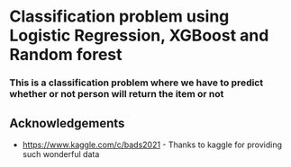 
# Classification problem using Logistic Regression, XGBoost and Random forest

### This is a classification problem where we have to predict whether or not person will return the item or not

## Acknowledgements

 - https://www.kaggle.com/c/bads2021 - Thanks to kaggle for providing such wonderful data

  